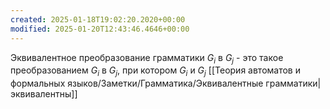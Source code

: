 ```yaml
---
created: 2025-01-18T19:02:20.2020+00:00
modified: 2025-01-20T12:43:46.4646+00:00
---
```

Эквивалентное преобразование грамматики $G_i$ в $G_j$ - это такое преобразованием $G_i$ в $G_j$, при котором $G_i$ и $G_j$ [[Теория автоматов и формальных языков/Заметки/Грамматика/Эквивалентные грамматики|эквивалентны]]